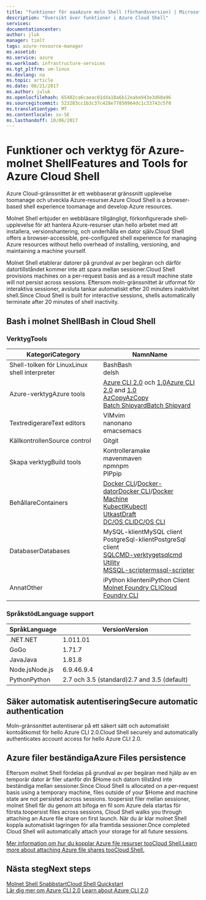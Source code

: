 ```yaml
---
title: "funktioner för aaaAzure moln Shell (förhandsversion) | Microsoft Docs"
description: "Översikt över funktioner i Azure Cloud Shell"
services: 
documentationcenter: 
author: jluk
manager: timlt
tags: azure-resource-manager
ms.assetid: 
ms.service: azure
ms.workload: infrastructure-services
ms.tgt_pltfrm: vm-linux
ms.devlang: na
ms.topic: article
ms.date: 08/21/2017
ms.author: juluk
ms.openlocfilehash: 65482ca6caeac01dda18a6b12eabe943e3d68a96
ms.sourcegitcommit: 523283cc1b3c37c428e77850964dc1c33742c5f0
ms.translationtype: MT
ms.contentlocale: sv-SE
ms.lasthandoff: 10/06/2017
---
```

# <a name="features-and-tools-for-azure-cloud-shell"></a><span data-ttu-id="a8d1d-103">Funktioner och verktyg för Azure-molnet Shell</span><span class="sxs-lookup"><span data-stu-id="a8d1d-103">Features and Tools for Azure Cloud Shell</span></span>
<span data-ttu-id="a8d1d-104">Azure Cloud-gränssnittet är ett webbaserat gränssnitt upplevelse toomanage och utveckla Azure-resurser.</span><span class="sxs-lookup"><span data-stu-id="a8d1d-104">Azure Cloud Shell is a browser-based shell experience toomanage and develop Azure resources.</span></span>

<span data-ttu-id="a8d1d-105">Molnet Shell erbjuder en webbläsare tillgängligt, förkonfigurerade shell-upplevelse för att hantera Azure-resurser utan hello arbetet med att installera, versionshantering, och underhålla en dator själv.</span><span class="sxs-lookup"><span data-stu-id="a8d1d-105">Cloud Shell offers a browser-accessible, pre-configured shell experience for managing Azure resources without hello overhead of installing, versioning, and maintaining a machine yourself.</span></span>

<span data-ttu-id="a8d1d-106">Molnet Shell etablerar datorer på grundval av per begäran och därför datortillståndet kommer inte att spara mellan sessioner.</span><span class="sxs-lookup"><span data-stu-id="a8d1d-106">Cloud Shell provisions machines on a per-request basis and as a result machine state will not persist across sessions.</span></span> <span data-ttu-id="a8d1d-107">Eftersom moln-gränssnittet är utformat för interaktiva sessioner, avsluta tankar automatiskt efter 20 minuters inaktivitet shell.</span><span class="sxs-lookup"><span data-stu-id="a8d1d-107">Since Cloud Shell is built for interactive sessions, shells automatically terminate after 20 minutes of shell inactivity.</span></span>

## <a name="bash-in-cloud-shell"></a><span data-ttu-id="a8d1d-108">Bash i molnet Shell</span><span class="sxs-lookup"><span data-stu-id="a8d1d-108">Bash in Cloud Shell</span></span>
### <a name="tools"></a><span data-ttu-id="a8d1d-109">Verktyg</span><span class="sxs-lookup"><span data-stu-id="a8d1d-109">Tools</span></span>
|<span data-ttu-id="a8d1d-110">Kategori</span><span class="sxs-lookup"><span data-stu-id="a8d1d-110">Category</span></span>   |<span data-ttu-id="a8d1d-111">Namn</span><span class="sxs-lookup"><span data-stu-id="a8d1d-111">Name</span></span>   |
|---|---|
|<span data-ttu-id="a8d1d-112">Shell-tolken för Linux</span><span class="sxs-lookup"><span data-stu-id="a8d1d-112">Linux shell interpreter</span></span>|<span data-ttu-id="a8d1d-113">Bash</span><span class="sxs-lookup"><span data-stu-id="a8d1d-113">Bash</span></span><br> <span data-ttu-id="a8d1d-114">del</span><span class="sxs-lookup"><span data-stu-id="a8d1d-114">sh</span></span>               |
|<span data-ttu-id="a8d1d-115">Azure-verktyg</span><span class="sxs-lookup"><span data-stu-id="a8d1d-115">Azure tools</span></span>            |<span data-ttu-id="a8d1d-116">[Azure CLI 2.0](https://github.com/Azure/azure-cli) och [1.0](https://github.com/Azure/azure-xplat-cli)</span><span class="sxs-lookup"><span data-stu-id="a8d1d-116">[Azure CLI 2.0](https://github.com/Azure/azure-cli) and [1.0](https://github.com/Azure/azure-xplat-cli)</span></span><br> [<span data-ttu-id="a8d1d-117">AzCopy</span><span class="sxs-lookup"><span data-stu-id="a8d1d-117">AzCopy</span></span>](https://docs.microsoft.com/azure/storage/storage-use-azcopy)<br> [<span data-ttu-id="a8d1d-118">Batch Shipyard</span><span class="sxs-lookup"><span data-stu-id="a8d1d-118">Batch Shipyard</span></span>](https://github.com/Azure/batch-shipyard)     |
|<span data-ttu-id="a8d1d-119">Textredigerare</span><span class="sxs-lookup"><span data-stu-id="a8d1d-119">Text editors</span></span>           |<span data-ttu-id="a8d1d-120">VIM</span><span class="sxs-lookup"><span data-stu-id="a8d1d-120">vim</span></span><br> <span data-ttu-id="a8d1d-121">nano</span><span class="sxs-lookup"><span data-stu-id="a8d1d-121">nano</span></span><br> <span data-ttu-id="a8d1d-122">emacs</span><span class="sxs-lookup"><span data-stu-id="a8d1d-122">emacs</span></span>       |
|<span data-ttu-id="a8d1d-123">Källkontrollen</span><span class="sxs-lookup"><span data-stu-id="a8d1d-123">Source control</span></span>         |<span data-ttu-id="a8d1d-124">Git</span><span class="sxs-lookup"><span data-stu-id="a8d1d-124">git</span></span>                    |
|<span data-ttu-id="a8d1d-125">Skapa verktyg</span><span class="sxs-lookup"><span data-stu-id="a8d1d-125">Build tools</span></span>            |<span data-ttu-id="a8d1d-126">Kontrollera</span><span class="sxs-lookup"><span data-stu-id="a8d1d-126">make</span></span><br> <span data-ttu-id="a8d1d-127">maven</span><span class="sxs-lookup"><span data-stu-id="a8d1d-127">maven</span></span><br> <span data-ttu-id="a8d1d-128">npm</span><span class="sxs-lookup"><span data-stu-id="a8d1d-128">npm</span></span><br> <span data-ttu-id="a8d1d-129">PIP</span><span class="sxs-lookup"><span data-stu-id="a8d1d-129">pip</span></span>         |
|<span data-ttu-id="a8d1d-130">Behållare</span><span class="sxs-lookup"><span data-stu-id="a8d1d-130">Containers</span></span>             |<span data-ttu-id="a8d1d-131">[Docker CLI](https://github.com/docker/cli)/[Docker-dator](https://github.com/docker/machine)</span><span class="sxs-lookup"><span data-stu-id="a8d1d-131">[Docker CLI](https://github.com/docker/cli)/[Docker Machine](https://github.com/docker/machine)</span></span><br> [<span data-ttu-id="a8d1d-132">Kubectl</span><span class="sxs-lookup"><span data-stu-id="a8d1d-132">Kubectl</span></span>](https://kubernetes.io/docs/user-guide/kubectl-overview/)<br> [<span data-ttu-id="a8d1d-133">Utkast</span><span class="sxs-lookup"><span data-stu-id="a8d1d-133">Draft</span></span>](https://github.com/Azure/draft)<br> [<span data-ttu-id="a8d1d-134">DC/OS CLI</span><span class="sxs-lookup"><span data-stu-id="a8d1d-134">DC/OS CLI</span></span>](https://github.com/dcos/dcos-cli)         |
|<span data-ttu-id="a8d1d-135">Databaser</span><span class="sxs-lookup"><span data-stu-id="a8d1d-135">Databases</span></span>              |<span data-ttu-id="a8d1d-136">MySQL-klient</span><span class="sxs-lookup"><span data-stu-id="a8d1d-136">MySQL client</span></span><br> <span data-ttu-id="a8d1d-137">PostgreSql-klient</span><span class="sxs-lookup"><span data-stu-id="a8d1d-137">PostgreSql client</span></span><br> [<span data-ttu-id="a8d1d-138">SQLCMD-verktyget</span><span class="sxs-lookup"><span data-stu-id="a8d1d-138">sqlcmd Utility</span></span>](https://docs.microsoft.com/sql/tools/sqlcmd-utility)<br> [<span data-ttu-id="a8d1d-139">MSSQL-scripter</span><span class="sxs-lookup"><span data-stu-id="a8d1d-139">mssql-scripter</span></span>](https://github.com/Microsoft/sql-xplat-cli) |
|<span data-ttu-id="a8d1d-140">Annat</span><span class="sxs-lookup"><span data-stu-id="a8d1d-140">Other</span></span>                  |<span data-ttu-id="a8d1d-141">iPython klienten</span><span class="sxs-lookup"><span data-stu-id="a8d1d-141">iPython Client</span></span><br> [<span data-ttu-id="a8d1d-142">Molnet Foundry CLI</span><span class="sxs-lookup"><span data-stu-id="a8d1d-142">Cloud Foundry CLI</span></span>](https://github.com/cloudfoundry/cli)<br> |

### <a name="language-support"></a><span data-ttu-id="a8d1d-143">Språkstöd</span><span class="sxs-lookup"><span data-stu-id="a8d1d-143">Language support</span></span>
|<span data-ttu-id="a8d1d-144">Språk</span><span class="sxs-lookup"><span data-stu-id="a8d1d-144">Language</span></span>   |<span data-ttu-id="a8d1d-145">Version</span><span class="sxs-lookup"><span data-stu-id="a8d1d-145">Version</span></span>   |
|---|---|
|<span data-ttu-id="a8d1d-146">.NET</span><span class="sxs-lookup"><span data-stu-id="a8d1d-146">.NET</span></span>       |<span data-ttu-id="a8d1d-147">1.01</span><span class="sxs-lookup"><span data-stu-id="a8d1d-147">1.01</span></span>       |
|<span data-ttu-id="a8d1d-148">Go</span><span class="sxs-lookup"><span data-stu-id="a8d1d-148">Go</span></span>         |<span data-ttu-id="a8d1d-149">1.7</span><span class="sxs-lookup"><span data-stu-id="a8d1d-149">1.7</span></span>        |
|<span data-ttu-id="a8d1d-150">Java</span><span class="sxs-lookup"><span data-stu-id="a8d1d-150">Java</span></span>       |<span data-ttu-id="a8d1d-151">1.8</span><span class="sxs-lookup"><span data-stu-id="a8d1d-151">1.8</span></span>        |
|<span data-ttu-id="a8d1d-152">Node.js</span><span class="sxs-lookup"><span data-stu-id="a8d1d-152">Node.js</span></span>    |<span data-ttu-id="a8d1d-153">6.9.4</span><span class="sxs-lookup"><span data-stu-id="a8d1d-153">6.9.4</span></span>      |
|<span data-ttu-id="a8d1d-154">Python</span><span class="sxs-lookup"><span data-stu-id="a8d1d-154">Python</span></span>     |<span data-ttu-id="a8d1d-155">2.7 och 3.5 (standard)</span><span class="sxs-lookup"><span data-stu-id="a8d1d-155">2.7 and 3.5 (default)</span></span>|

## <a name="secure-automatic-authentication"></a><span data-ttu-id="a8d1d-156">Säker automatisk autentisering</span><span class="sxs-lookup"><span data-stu-id="a8d1d-156">Secure automatic authentication</span></span>
<span data-ttu-id="a8d1d-157">Moln-gränssnittet autentiserar på ett säkert sätt och automatiskt kontoåtkomst för hello Azure CLI 2.0.</span><span class="sxs-lookup"><span data-stu-id="a8d1d-157">Cloud Shell securely and automatically authenticates account access for hello Azure CLI 2.0.</span></span>

## <a name="azure-files-persistence"></a><span data-ttu-id="a8d1d-158">Azure filer beständiga</span><span class="sxs-lookup"><span data-stu-id="a8d1d-158">Azure Files persistence</span></span>
<span data-ttu-id="a8d1d-159">Eftersom molnet Shell fördelas på grundval av per begäran med hjälp av en temporär dator är filer utanför din $Home och datorn tillstånd inte beständiga mellan sessioner.</span><span class="sxs-lookup"><span data-stu-id="a8d1d-159">Since Cloud Shell is allocated on a per-request basis using a temporary machine, files outside of your $Home and machine state are not persisted across sessions.</span></span>
<span data-ttu-id="a8d1d-160">toopersist filer mellan sessioner, molnet Shell får du genom att bifoga en fil som Azure dela startas för första.</span><span class="sxs-lookup"><span data-stu-id="a8d1d-160">toopersist files across sessions, Cloud Shell walks you through attaching an Azure file share on first launch.</span></span>
<span data-ttu-id="a8d1d-161">När du är klar molnet Shell koppla automatiskt lagringen för alla framtida sessioner.</span><span class="sxs-lookup"><span data-stu-id="a8d1d-161">Once completed Cloud Shell will automatically attach your storage for all future sessions.</span></span>

[<span data-ttu-id="a8d1d-162">Mer information om hur du kopplar Azure file resurser tooCloud Shell.</span><span class="sxs-lookup"><span data-stu-id="a8d1d-162">Learn more about attaching Azure file shares tooCloud Shell.</span></span>](persisting-shell-storage.md)

## <a name="next-steps"></a><span data-ttu-id="a8d1d-163">Nästa steg</span><span class="sxs-lookup"><span data-stu-id="a8d1d-163">Next steps</span></span>
[<span data-ttu-id="a8d1d-164">Molnet Shell Snabbstart</span><span class="sxs-lookup"><span data-stu-id="a8d1d-164">Cloud Shell Quickstart</span></span>](quickstart.md) <br><span data-ttu-id="a8d1d-165">
[Lär dig mer om Azure CLI 2.0](https://docs.microsoft.com/cli/azure/)</span><span class="sxs-lookup"><span data-stu-id="a8d1d-165">
[Learn about Azure CLI 2.0](https://docs.microsoft.com/cli/azure/)</span></span> <br>